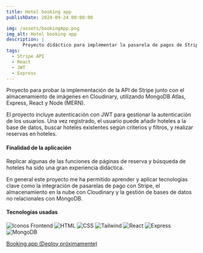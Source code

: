 ```yaml
---
title: Hotel booking app
publishDate: 2024-09-24 00:00:00

img: /assets/bookingApp.png
img_alt: Hotel booking app
description: |
      Proyecto didáctico para implementar la pasarela de pagos de Stripe y poner en práctica conocimientos en React y Express.
tags:
  - Stripe API
  - React
  - JWT
  - Express
---
```



Proyecto para probar la implementación de la API de Stripe junto con el almacenamiento de imágenes en Cloudinary, utilizando MongoDB Atlas, Express, React y Node (MERN).

El proyecto incluye autenticación con JWT para gestionar la autenticación de los usuarios. Una vez registrado, el usuario puede añadir hoteles a la base de datos, buscar hoteles existentes según criterios y filtros, y realizar reservas en hoteles.


#### Finalidad de la aplicación

Replicar algunas de las funciones de páginas de reserva y búsqueda de hoteles ha sido una gran experiencia didáctica.

En general este proyecto me ha permitido aprender y aplicar tecnologías clave como la integración de pasarelas de pago con Stripe, el almacenamiento en la nube con Cloudinary y la gestión de bases de datos no relacionales con MongoDB. 
#### Tecnologías usadas

  <img alt="Iconos Frontend" src="https://skillicons.dev/icons?i=typescript&theme=light&perline=4"> <img alt="HTML" src="https://skillicons.dev/icons?i=html&theme=light&perline=4">   <img alt="CSS" src="https://skillicons.dev/icons?i=css&theme=light&perline=4">  <img alt="Tailwind" src="https://skillicons.dev/icons?i=tailwind&theme=light&perline=4"> <img alt="React" src="https://skillicons.dev/icons?i=react&theme=light&perline=4"> <img alt="Express" src="https://skillicons.dev/icons?i=express&theme=light&perline=4"> <img alt="MongoDB" src="https://skillicons.dev/icons?i=mongodb&theme=light&perline=4">

<a href="#" target="_blank">Booking app (Deploy próximamente)</a>
